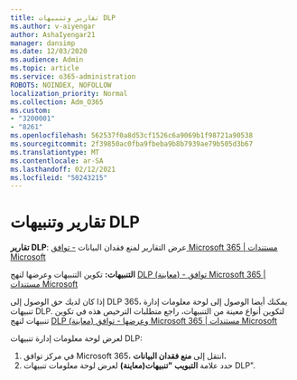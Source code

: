 ```yaml
---
title: تقارير وتنبيهات DLP
ms.author: v-aiyengar
author: AshaIyengar21
manager: dansimp
ms.date: 12/03/2020
ms.audience: Admin
ms.topic: article
ms.service: o365-administration
ROBOTS: NOINDEX, NOFOLLOW
localization_priority: Normal
ms.collection: Adm_O365
ms.custom:
- "3200001"
- "8261"
ms.openlocfilehash: 562537f0a8d53cf1526c6a9069b1f98721a90538
ms.sourcegitcommit: 2f39850ac0fba9fbeba9b8b7939ae79b505d3b67
ms.translationtype: MT
ms.contentlocale: ar-SA
ms.lasthandoff: 02/12/2021
ms.locfileid: "50243215"
---
```

# <a name="dlp-reporting-and-alerts"></a>تقارير وتنبيهات DLP

**تقارير DLP**: عرض التقارير لمنع فقدان البيانات [- توافق Microsoft 365 | مستندات Microsoft](https://docs.microsoft.com/microsoft-365/compliance/view-the-dlp-reports?view=o365-worldwide&preserve-view=true)

**التنبيهات:** تكوين التنبيهات وعرضها لنهج [DLP (معاينة) - توافق Microsoft 365 | مستندات Microsoft](https://docs.microsoft.com/microsoft-365/compliance/dlp-configure-view-alerts-policies?view=o365-worldwide&preserve-view=true)

 إذا كان لديك حق الوصول إلى DLP 365، يمكنك أيضا الوصول إلى لوحة معلومات إدارة تنبيهات DLP.  لتكوين أنواع معينة من التنبيهات، راجع متطلبات الترخيص هذه في تكوين تنبيهات لنهج [DLP (معاينة) وعرضها - توافق Microsoft 365 | مستندات Microsoft](https://docs.microsoft.com/microsoft-365/compliance/dlp-configure-view-alerts-policies?view=o365-worldwide#licensing-for-alert-configuration-options&preserve-view=true)

لعرض لوحة معلومات إدارة تنبيهات DLP:

1. في مركز توافق Microsoft 365، انتقل إلى **منع فقدان البيانات.**
1. حدد علامة **التبويب "تنبيهات(معاينة)** لعرض لوحة معلومات تنبيهات DLP".